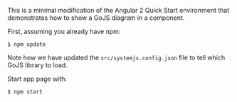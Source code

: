 This is a minimal modification of the Angular 2 Quick Start environment
that demonstrates how to show a GoJS diagram in a component.

First, assuming you already have npm:
```
$ npm update
```

Note how we have updated the <code>src/systemjs.config.json</code> file to tell which GoJS library to load.

Start app page with:
```
$ npm start
```
